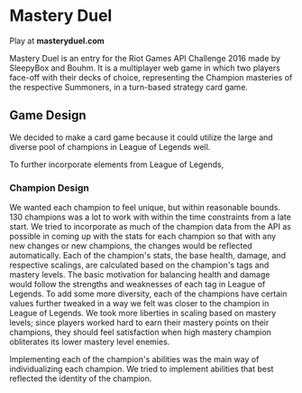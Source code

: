 # Mastery Duel #

Play at **masteryduel.com**

Mastery Duel is an entry for the Riot Games API Challenge 2016 made by SleepyBox and Bouhm. It is a multiplayer web game in which two players face-off with their decks of choice, representing the Champion masteries of the respective Summoners, in a turn-based strategy card game.

## Game Design ##

We decided to make a card game because it could utilize the large and diverse pool of champions in League of Legends well.

To further incorporate elements from League of Legends,

### Champion Design ###

We wanted each champion to feel unique, but within reasonable bounds. 130 champions was a lot to work with within the time constraints from a late start. We tried to incorporate as much of the champion data from the API as possible in coming up with the stats for each champion so that with any new changes or new champions, the changes would be reflected automatically. Each of the champion's stats, the base health, damage, and respective scalings, are calculated based on the champion's tags and mastery levels. The basic motivation for balancing health and damage would follow the strengths and weaknesses of each tag in League of Legends. To add some more diversity, each of the champions have certain values further tweaked in a way we felt was closer to the champion in League of Legends. We took more liberties in scaling based on mastery levels; since players worked hard to earn their mastery points on their champions, they should feel satisfaction when high mastery champion obliterates its lower mastery level enemies.

Implementing each of the champion's abilities was the main way of individualizing each champion. We tried to implement abilities that best reflected the identity of the champion.